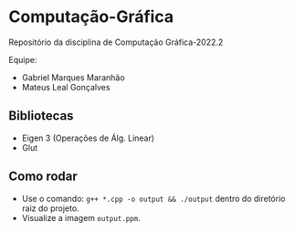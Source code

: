 # Computação-Gráfica
Repositório da disciplina de Computação Gráfica-2022.2

Equipe: 
- Gabriel Marques Maranhão
- Mateus Leal Gonçalves

## Bibliotecas
 - Eigen 3 (Operações de Álg. Linear)
 - Glut

## Como rodar
- Use o comando: ```g++ *.cpp -o output && ./output``` dentro do diretório raiz do projeto.
- Visualize a imagem ```output.ppm```.